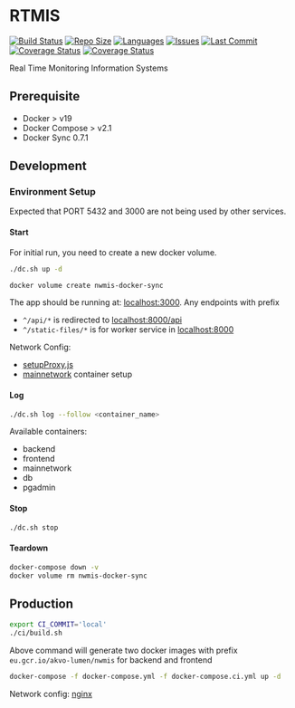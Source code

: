 # RTMIS

[![Build Status](https://akvo.semaphoreci.com/badges/national-wash-mis/branches/main.svg?style=shields)](https://akvo.semaphoreci.com/projects/national-wash-mis) [![Repo Size](https://img.shields.io/github/repo-size/akvo/national-wash-mis)](https://img.shields.io/github/repo-size/akvo/national-wash-mis) [![Languages](https://img.shields.io/github/languages/count/akvo/national-wash-mis)](https://img.shields.io/github/languages/count/akvo/national-wash-mis) [![Issues](https://img.shields.io/github/issues/akvo/national-wash-mis)](https://img.shields.io/github/issues/akvo/national-wash-mis) [![Last Commit](https://img.shields.io/github/last-commit/akvo/national-wash-mis/main)](https://img.shields.io/github/last-commit/akvo/national-wash-mis/main) [![Coverage Status](https://coveralls.io/repos/github/akvo/national-wash-mis/badge.svg)](https://coveralls.io/github/akvo/national-wash-mis) [![Coverage Status](https://img.shields.io/readthedocs/national-wash-mis?label=read%20the%20docs)](https://national-wash-mis.readthedocs.io/en/latest)


Real Time Monitoring Information Systems

## Prerequisite
- Docker > v19
- Docker Compose > v2.1
- Docker Sync 0.7.1

## Development

### Environment Setup

Expected that PORT 5432 and 3000 are not being used by other services.

#### Start

For initial run, you need to create a new docker volume.
```bash
./dc.sh up -d
```

```bash
docker volume create nwmis-docker-sync
```

The app should be running at: [localhost:3000](http://localhost:3000). Any endpoints with prefix
- `^/api/*` is redirected to [localhost:8000/api](http://localhost:8000/api)
- `^/static-files/*` is for worker service in [localhost:8000](http://localhost:8000/static-files)

Network Config:
- [setupProxy.js](https://github.com/akvo/national-wash-mis/blob/main/frontend/src/setupProxy.js)
- [mainnetwork](https://github.com/akvo/national-wash-mis/blob/docker-compose.override.yml#L4-L8) container setup


#### Log

```bash
./dc.sh log --follow <container_name>
```
Available containers:
- backend
- frontend
- mainnetwork
- db
- pgadmin

#### Stop

```bash
./dc.sh stop
```

#### Teardown

```bash
docker-compose down -v
docker volume rm nwmis-docker-sync
```

## Production

```bash
export CI_COMMIT='local'
./ci/build.sh
```

Above command will generate two docker images with prefix `eu.gcr.io/akvo-lumen/nwmis` for backend and frontend

```bash
docker-compose -f docker-compose.yml -f docker-compose.ci.yml up -d
```

Network config: [nginx](https://github.com/akvo/national-wash-mis/blob/main/frontend/nginx/conf.d/default.conf)
